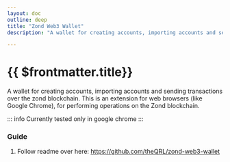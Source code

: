 ```yaml
---
layout: doc
outline: deep
title: "Zond Web3 Wallet"
description: "A wallet for creating accounts, importing accounts and sending transactions over the zond blockchain."

---
```



# {{ $frontmatter.title}}

A wallet for creating accounts, importing accounts and sending transactions over the zond blockchain. This is an extension for web browsers (like Google Chrome), for performing operations on the Zond blockchain.

::: info
Currently tested only in google chrome
:::

### Guide

1. Follow readme over here: https://github.com/theQRL/zond-web3-wallet

